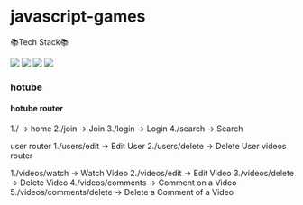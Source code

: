 # javascript-games
📚Tech Stack📚

<div>
  <img src="https://img.shields.io/badge/Javascript-F7DF1E?style=for-the-badge&logo=Javascript&logoColor=black">
  <img src="https://img.shields.io/badge/Html-E34F26?style=for-the-badge&logo=Html5&logoColor=black">
  <img src="https://img.shields.io/badge/Css-1572B6?style=for-the-badge&logo=CSS3&logoColor=white">
  <img src="https://img.shields.io/badge/React-61DAFB?style=for-the-badge&logo=React&logoColor=black">
</div>  

### hotube

#### hotube router


1./ -> home
2./join -> Join
3./login -> Login
4./search -> Search

user router
1./users/edit -> Edit User
2./users/delete -> Delete User
videos router

1./videos/watch -> Watch Video
2./videos/edit -> Edit Video
3./videos/delete -> Delete Video
4./videos/comments -> Comment on a Video
5./videos/comments/delete -> Delete a Comment of a Video
